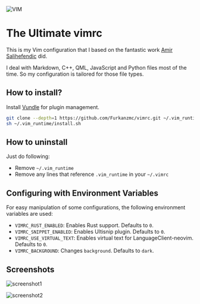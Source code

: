![VIM](https://dnp4pehkvoo6n.cloudfront.net/43c5af597bd5c1a64eb1829f011c208f/as/Ultimate%20Vimrc.svg)

# The Ultimate vimrc

This is my Vim configuration that I based on the fantastic work
[Amir Salihefendic](https://github.com/amix/vimrc) did.

I deal with Markdown, C++, QML, JavaScript and Python files most of the time. So
my configuration is tailored for those file types.

## How to install?

Install [Vundle](https://github.com/VundleVim/Vundle.vim) for plugin management.

```sh
git clone --depth=1 https://github.com/Furkanzmc/vimrc.git ~/.vim_runtime
sh ~/.vim_runtime/install.sh
```

## How to uninstall

Just do following:

* Remove `~/.vim_runtime`
* Remove any lines that reference `.vim_runtime` in your `~/.vimrc`

## Configuring with Environment Variables

For easy manipulation of some configurations, the following environment variables
are used:

- `VIMRC_RUST_ENABLED`: Enables Rust support. Defaults to `0`.
- `VIMRC_SNIPPET_ENABLED`: Enables Ultisnip plugin. Defaults to `0`.
- `VIMRC_USE_VIRTUAL_TEXT`: Enables virtual text for LanguageClient-neovim.
  Defaults to `0`.
- `VIMRC_BACKGROUND`: Changes `background`. Defaults to `dark`.

## Screenshots

![screenshot1](https://drive.google.com/uc?export=download&id=1cIzNgh8WE0CMBB2gNDv34xNhXt1gc2fS)

![screenshot2](https://drive.google.com/uc?export=download&id=1VprQXbtXkiBoeQz7D1fka9L1VJ9ho9el)
